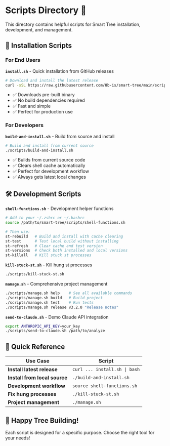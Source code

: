 # Scripts Directory 📁

This directory contains helpful scripts for Smart Tree installation, development, and management.

## 🚀 Installation Scripts

### For End Users

**`install.sh`** - Quick installation from GitHub releases
```bash
# Download and install the latest release
curl -sSL https://raw.githubusercontent.com/8b-is/smart-tree/main/scripts/install.sh | bash
```
- ✅ Downloads pre-built binary
- ✅ No build dependencies required  
- ✅ Fast and simple
- ✅ Perfect for production use

### For Developers

**`build-and-install.sh`** - Build from source and install
```bash
# Build and install from current source
./scripts/build-and-install.sh
```
- ✅ Builds from current source code
- ✅ Clears shell cache automatically
- ✅ Perfect for development workflow
- ✅ Always gets latest local changes

## 🛠️ Development Scripts

**`shell-functions.sh`** - Development helper functions
```bash
# Add to your ~/.zshrc or ~/.bashrc
source /path/to/smart-tree/scripts/shell-functions.sh

# Then use:
st-rebuild   # Build and install with cache clearing
st-test      # Test local build without installing
st-refresh   # Clear cache and test version
st-versions  # Check both installed and local versions
st-killall   # Kill stuck st processes
```

**`kill-stuck-st.sh`** - Kill hung st processes
```bash
./scripts/kill-stuck-st.sh
```

**`manage.sh`** - Comprehensive project management
```bash
./scripts/manage.sh help    # See all available commands
./scripts/manage.sh build   # Build project
./scripts/manage.sh test    # Run tests
./scripts/manage.sh release v3.2.0 "Release notes"
```

**`send-to-claude.sh`** - Demo Claude API integration
```bash
export ANTHROPIC_API_KEY=your_key
./scripts/send-to-claude.sh /path/to/analyze
```

## 🎯 Quick Reference

| Use Case | Script |
|----------|--------|
| **Install latest release** | `curl ... install.sh \| bash` |
| **Install from local source** | `./build-and-install.sh` |
| **Development workflow** | `source shell-functions.sh` |
| **Fix hung processes** | `./kill-stuck-st.sh` |
| **Project management** | `./manage.sh` |

## 🌳 Happy Tree Building!

Each script is designed for a specific purpose. Choose the right tool for your needs! 
